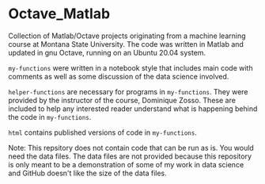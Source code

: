# Octave_Matlab
Collection of Matlab/Octave projects originating from a machine learning course at Montana State University. The code was written in Matlab and updated in gnu Octave, running on an Ubuntu 20.04 system. 

`my-functions` were written in a notebook style that includes main code with comments as well as some discussion of the data science involved. 

`helper-functions` are necessary for programs in `my-functions`. They were provided by the instructor of the course, Dominique Zosso. These are included to help any interested reader understand what is happening behind the code in `my-functions`.

`html` contains published versions of code in `my-functions`. 

Note: This repsitory does not contain code that can be run as is. You would need the data files. The data files are not provided because this repository is only meant to be a demonstration of some of my work in data science and GitHub doesn't like the size of the data files.
 
